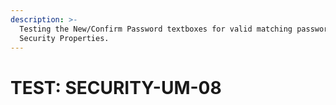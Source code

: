 ```yaml
---
description: >-
  Testing the New/Confirm Password textboxes for valid matching passwords from
  Security Properties.
---
```


# TEST: SECURITY-UM-08


